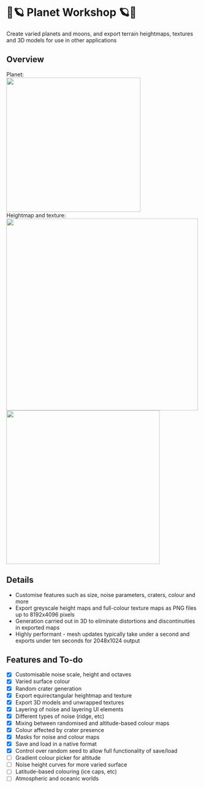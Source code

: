 # :stars::ringed_planet: Planet Workshop :ringed_planet::stars:
Create varied planets and moons, and export terrain heightmaps, textures and 3D models for use in other applications

## Overview
Planet:<br>
<img src="https://github.com/carlpilot/Planet-Workshop/blob/main/Promotional/warpedworld.png" width=350><br>
Heightmap and texture:<br>
<img src="https://github.com/carlpilot/Planet-Workshop/blob/main/Promotional/warpedworld_height.png" width=500>
<img src="https://github.com/carlpilot/Planet-Workshop/blob/main/Promotional/warpedworld_texture.png" width=400>

## Details
- Customise features such as size, noise parameters, craters, colour and more
- Export greyscale height maps and full-colour texture maps as PNG files up to 8192x4096 pixels
- Generation carried out in 3D to eliminate distortions and discontinuities in exported maps
- Highly performant - mesh updates typically take under a second and exports under ten seconds for 2048x1024 output

## Features and To-do
- [x] Customisable noise scale, height and octaves
- [x] Varied surface colour
- [x] Random crater generation
- [x] Export equirectangular heightmap and texture
- [x] Export 3D models and unwrapped textures
- [x] Layering of noise and layering UI elements
- [x] Different types of noise (ridge, etc)
- [x] Mixing between randomised and altitude-based colour maps
- [x] Colour affected by crater presence
- [x] Masks for noise and colour maps
- [x] Save and load in a native format
- [x] Control over random seed to allow full functionality of save/load
- [ ] Gradient colour picker for altitude
- [ ] Noise height curves for more varied surface
- [ ] Latitude-based colouring (ice caps, etc)
- [ ] Atmospheric and oceanic worlds
